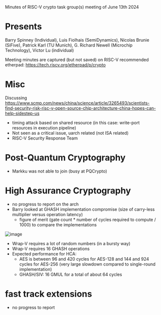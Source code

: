 Minutes of RISC-V crypto task group(s) meeting of June 13th 2024

# Presents

Barry Spinney (Individual),
Luis Fiolhais (SemiDynamics),
Nicolas Brunie (SiFive),
Patrick Karl (TU Munich),
G. Richard Newell (Microchip Technology),
Victor Lu (individual)

Meeting minutes are captured (but not saved) on RISC-V recommended etherpad: https://tech.riscv.org/etherpad/p/crypto

# Misc

Discussing 
https://www.scmp.com/news/china/science/article/3265493/scientists-find-security-risk-risc-v-open-source-chip-architecture-china-hopes-can-help-sidestep-us
- timing attack based on shared resource (in this case: write-port resources in execution pipeline)
- Not seen as a critical issue, uarch related (not ISA related)
- RISC-V Security Response Team 

# Post-Quantum Cryptography

- Markku was not able to join (busy at PQCrypto)

# High Assurance Cryptography 

- no progress to report on the arch
- Barry looked at GHASH implementation compromise (size of carry-less multiplier versus operation latency)
    - figure of merit (gate count * number of cycles required to compute / 1000) to compare the implementations

![image](https://github.com/riscv-admin/post-quantum-cryptography/assets/82109999/60f8ce82-f80f-4a61-8d9f-b8097225d3f4)

- Wrap-V requires a lot of random numbers (in a bursty way)
- Wrap-V requires 16 GHASH operations
- Expected performance for HCA:
    - AES is between 96 and 420 cycles for AES-128 and 144 and 924 cycles for AES-256 (very large slowdown compared to single-round implementation)
    - GHASH/SIV: 16 GMUL for a total of about 64 cycles

# fast track extensions

- no progress to report

